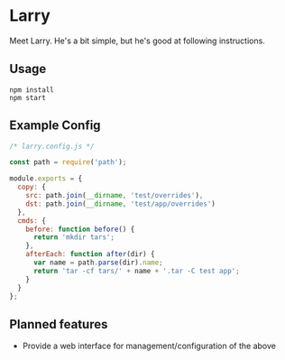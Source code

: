 # Larry

Meet Larry. He's a bit simple, but he's good at following instructions.

## Usage

```
npm install
npm start
```

## Example Config

```js
/* larry.config.js */

const path = require('path');

module.exports = {
  copy: {
    src: path.join(__dirname, 'test/overrides'),
    dst: path.join(__dirname, 'test/app/overrides')
  },
  cmds: {
    before: function before() {
      return 'mkdir tars';
    },
    afterEach: function after(dir) {
      var name = path.parse(dir).name;
      return 'tar -cf tars/' + name + '.tar -C test app';
    }
  }
};

```

## Planned features
- Provide a web interface for management/configuration of the above
